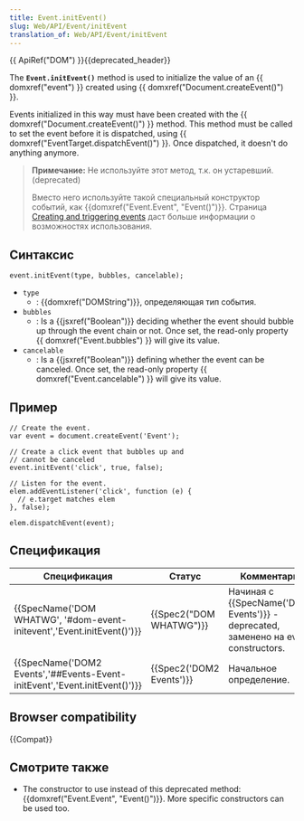 ```yaml
---
title: Event.initEvent()
slug: Web/API/Event/initEvent
translation_of: Web/API/Event/initEvent
---
```


{{ ApiRef("DOM") }}{{deprecated_header}}

The **`Event.initEvent()`** method is used to initialize the value of an {{ domxref("event") }} created using {{ domxref("Document.createEvent()") }}.

Events initialized in this way must have been created with the {{ domxref("Document.createEvent()") }} method. This method must be called to set the event before it is dispatched, using {{ domxref("EventTarget.dispatchEvent()") }}. Once dispatched, it doesn't do anything anymore.

> **Примечание:** Не используйте этот метод, т.к. он устаревший. (deprecated)
>
> Вместо него используйте такой специальный конструктор событий, как {{domxref("Event.Event", "Event()")}}. Страница [Creating and triggering events](/ru/docs/Web/Guide/Events/Creating_and_triggering_events) даст больше информации о возможностях использования.

## Синтаксис

```
event.initEvent(type, bubbles, cancelable);
```

- `type`
  - : {{domxref("DOMString")}}, определяющая тип события.
- `bubbles`
  - : Is a {{jsxref("Boolean")}} deciding whether the event should bubble up through the event chain or not. Once set, the read-only property {{ domxref("Event.bubbles") }} will give its value.
- `cancelable`
  - : Is a {{jsxref("Boolean")}} defining whether the event can be canceled. Once set, the read-only property {{ domxref("Event.cancelable") }} will give its value.

## Пример

```
// Create the event.
var event = document.createEvent('Event');

// Create a click event that bubbles up and
// cannot be canceled
event.initEvent('click', true, false);

// Listen for the event.
elem.addEventListener('click', function (e) {
  // e.target matches elem
}, false);

elem.dispatchEvent(event);
```

## Спецификация

| Спецификация                                                                                         | Статус                           | Комментарий                                                                                  |
| ---------------------------------------------------------------------------------------------------- | -------------------------------- | -------------------------------------------------------------------------------------------- |
| {{SpecName('DOM WHATWG', '#dom-event-initevent','Event.initEvent()')}}         | {{Spec2("DOM WHATWG")}} | Начиная с {{SpecName('DOM2 Events')}} - deprecated, заменено на event constructors. |
| {{SpecName('DOM2 Events','##Events-Event-initEvent','Event.initEvent()')}} | {{Spec2('DOM2 Events')}} | Начальное определение.                                                                       |

## Browser compatibility

{{Compat}}

## Смотрите также

- The constructor to use instead of this deprecated method: {{domxref("Event.Event", "Event()")}}. More specific constructors can be used too.
